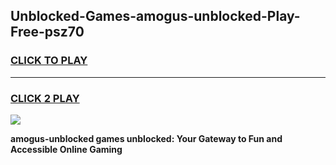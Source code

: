 
## Unblocked-Games-amogus-unblocked-Play-Free-psz70
<h3>
<a href="https://premium76.site?title=amogus-unblocked&ref=18A1">CLICK TO PLAY</a></h3>
<hr>

<h3>
<a href="https://premium76.site?title=amogus-unblocked&ref=18A1">CLICK 2 PLAY</a>
  
</h3>

<a href="https://premium76.site?title=amogus-unblocked&ref=18A1"><img src="https://clearcache.store/games.png"></a>


**amogus-unblocked games unblocked: Your Gateway to Fun and Accessible Online Gaming**
